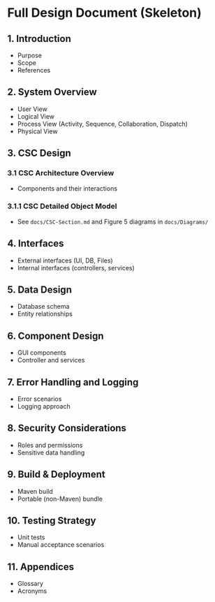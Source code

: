 # Full Design Document (Skeleton)

## 1. Introduction
- Purpose
- Scope
- References

## 2. System Overview
- User View
- Logical View
- Process View (Activity, Sequence, Collaboration, Dispatch)
- Physical View

## 3. CSC Design
### 3.1 CSC Architecture Overview
- Components and their interactions

### 3.1.1 CSC Detailed Object Model
- See `docs/CSC-Section.md` and Figure 5 diagrams in `docs/Diagrams/`

## 4. Interfaces
- External interfaces (UI, DB, Files)
- Internal interfaces (controllers, services)

## 5. Data Design
- Database schema
- Entity relationships

## 6. Component Design
- GUI components
- Controller and services

## 7. Error Handling and Logging
- Error scenarios
- Logging approach

## 8. Security Considerations
- Roles and permissions
- Sensitive data handling

## 9. Build & Deployment
- Maven build
- Portable (non-Maven) bundle

## 10. Testing Strategy
- Unit tests
- Manual acceptance scenarios

## 11. Appendices
- Glossary
- Acronyms
